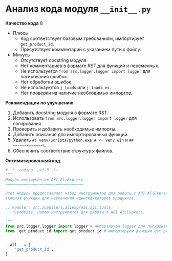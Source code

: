 # Анализ кода модуля `__init__.py`

**Качество кода**
8
-  Плюсы
    - Код соответствует базовым требованиям,  импортирует `get_product_id`.
    - Присутствует комментарий с указанием пути к файлу.
-  Минусы
    - Отсутствует docstring модуля.
    - Нет комментариев в формате RST для функций и переменных.
    - Не используется `from src.logger.logger import logger` для логирования ошибок.
    - Нет обработки ошибок.
    - Не используются `j_loads` или `j_loads_ns`.
    - Нет проверки на наличие необходимых импортов.

**Рекомендации по улучшению**

1. Добавить docstring модуля в формате RST.
2.  Использовать `from src.logger.logger import logger` для логирования.
3.  Проверить и добавить необходимые импорты.
4.  Добавить описание для импортированных функций.
5.  Удалить `#! venv/Scripts/python.exe # <- venv win` и `## ~~~~~~~~~~~~~\`.
6.  Обеспечить соответствие структуры файлов.

**Оптимизированный код**

```python
# -*- coding: utf-8 -*-
"""
Модуль инструментов API AliExpress
==================================

Этот модуль предоставляет набор инструментов для работы с API AliExpress,
включая функции для извлечения идентификаторов продуктов.

.. module:: src.suppliers.aliexpress.api.tools
   :synopsis: Набор инструментов для работы с API AliExpress.

"""
from src.logger.logger import logger # импортируем logger для логирования
from .get_product_id import get_product_id # импортируем функцию get_product_id


__all__ = [
    'get_product_id',
]

```